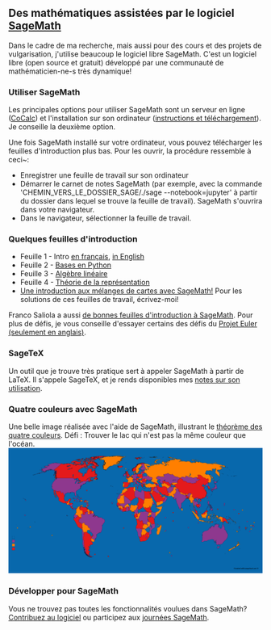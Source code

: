 ## Des mathématiques assistées par le logiciel [SageMath](https://www.sagemath.org)

Dans le cadre de ma recherche, mais aussi pour des cours et des projets de vulgarisation, j'utilise beaucoup le logiciel libre SageMath. C'est un logiciel libre (open source et gratuit) développé par une communauté de mathématicien-ne-s très dynamique!

### Utiliser SageMath
Les principales options pour utiliser SageMath sont un serveur en ligne ([CoCalc](https://cocalc.com)) et l'installation sur son ordinateur ([instructions et téléchargement](http://www.sagemath.org/download.html)). Je conseille la deuxième option.

Une fois SageMath installé sur votre ordinateur, vous pouvez télécharger les feuilles d'introduction plus bas. Pour les ouvrir, la procédure ressemble à ceci~:
 * Enregistrer une feuille de travail sur son ordinateur
 * Démarrer le carnet de notes SageMath (par exemple, avec la commande 'CHEMIN_VERS_LE_DOSSIER_SAGE/./sage --notebook=jupyter' à partir du dossier dans lequel se trouve la feuille de travail). SageMath s'ouvrira dans votre navigateur.
 * Dans le navigateur, sélectionner la feuille de travail.

### Quelques feuilles d'introduction
 * Feuille 1 - Intro [en français](sage_ws/Atelier_1_sans_les_solutions.ipynb), [in English](sage_ws/Short_intro.ipynb)
 * Feuille 2 - [Bases en Python](sage_ws/Atelier_2_sans_les_solutions.ipynb)
 * Feuille 3 - [Algèbre linéaire](sage_ws/Atelier_3_sans_les_solutions.ipynb)
 * Feuille 4 - [Théorie de la représentation](sage_ws/Atelier_4_sans_les_solutions.ipynb)
 * [Une introduction aux mélanges de cartes avec SageMath!](sage_ws/Melanges_de_cartes.ipynb)
Pour les solutions de ces feuilles de travail, écrivez-moi!

Franco Saliola a aussi [de bonnes feuilles d'introduction à SageMath](http://lacim.uqam.ca/~saliola/sage/tutorials/). Pour plus de défis, je vous conseille d'essayer certains des défis du [Projet Euler (seulement en anglais)](https://projecteuler.net/).

### SageTeX
Un outil que je trouve très pratique sert à appeler SageMath à partir de LaTeX. Il s'appele SageTeX, et je rends disponibles mes [notes sur son utilisation](sage_ws/sagetex.pdf).

### Quatre couleurs avec SageMath
Une belle image réalisée avec l'aide de SageMath, illustrant le  [théorème des quatre couleurs](https://fr.wikipedia.org/wiki/Th%C3%A9or%C3%A8me_des_quatre_couleurs). Défi : Trouver le lac qui n'est pas la même couleur que l'océan.
![Le théorème des quatre couleurs sur la carte du monde](4couleurs.png)

### Développer pour SageMath
Vous ne trouvez pas toutes les fonctionnalités voulues dans SageMath? [Contribuez au logiciel](http://doc.sagemath.org/html/en/developer/) ou participez aux [journées SageMath](https://wiki.sagemath.org/Workshops).
